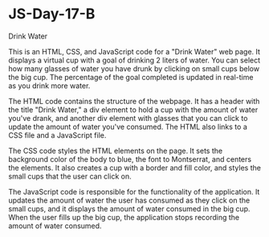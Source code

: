# JS-Day-17-B
Drink Water

This is an HTML, CSS, and JavaScript code for a "Drink Water" web page. It displays a virtual cup with a goal of drinking 2 liters of water. You can select how many glasses of water you have drunk by clicking on small cups below the big cup. The percentage of the goal completed is updated in real-time as you drink more water.

The HTML code contains the structure of the webpage. It has a header with the title "Drink Water," a div element to hold a cup with the amount of water you've drank, and another div element with glasses that you can click to update the amount of water you've consumed. The HTML also links to a CSS file and a JavaScript file.

The CSS code styles the HTML elements on the page. It sets the background color of the body to blue, the font to Montserrat, and centers the elements. It also creates a cup with a border and fill color, and styles the small cups that the user can click on.

The JavaScript code is responsible for the functionality of the application. It updates the amount of water the user has consumed as they click on the small cups, and it displays the amount of water consumed in the big cup. When the user fills up the big cup, the application stops recording the amount of water consumed.